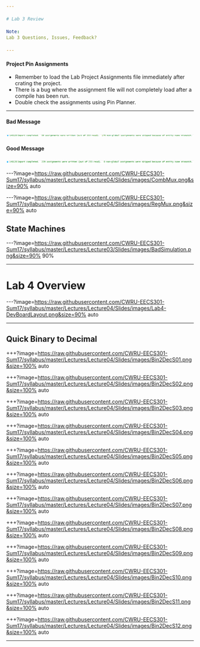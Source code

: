 ```yaml
---

# Lab 3 Review

Note:
Lab 3 Questions, Issues, Feedback?

---
```


#### Project Pin Assignments 

* Remember to load the Lab Project Assignments file immediately after crating the project.
* There is a bug where the assignment file will not completely load after a compile has been run.
* Double check the assignments using Pin Planner.

---

#### Bad Message

![Bad Message](https://raw.githubusercontent.com/CWRU-EECS301-Sum17/syllabus/master/Lectures/Lecture04/Slides/images/PostCompileImportMsg.png)

#### Good Message

![Good Message](https://raw.githubusercontent.com/CWRU-EECS301-Sum17/syllabus/master/Lectures/Lecture04/Slides/images/PreCompileImportMsg.png)

---?image=https://raw.githubusercontent.com/CWRU-EECS301-Sum17/syllabus/master/Lectures/Lecture04/Slides/images/CombMux.png&size=90% auto

---?image=https://raw.githubusercontent.com/CWRU-EECS301-Sum17/syllabus/master/Lectures/Lecture04/Slides/images/RegMux.png&size=90% auto


## State Machines



---?image=https://raw.githubusercontent.com/CWRU-EECS301-Sum17/syllabus/master/Lectures/Lecture03/Slides/images/BadSimulation.png&size=90% 90%



---

# Lab 4 Overview

---?image=https://raw.githubusercontent.com/CWRU-EECS301-Sum17/syllabus/master/Lectures/Lecture04/Slides/images/Lab4-DevBoardLayout.png&size=90% auto

---

## Quick Binary to Decimal

+++?image=https://raw.githubusercontent.com/CWRU-EECS301-Sum17/syllabus/master/Lectures/Lecture04/Slides/images/Bin2DecS01.png&size=100% auto
<!-- .slide: data-background-transition="none" -->
+++?image=https://raw.githubusercontent.com/CWRU-EECS301-Sum17/syllabus/master/Lectures/Lecture04/Slides/images/Bin2DecS02.png&size=100% auto
<!-- .slide: data-background-transition="none" -->
+++?image=https://raw.githubusercontent.com/CWRU-EECS301-Sum17/syllabus/master/Lectures/Lecture04/Slides/images/Bin2DecS03.png&size=100% auto
<!-- .slide: data-background-transition="none" -->
+++?image=https://raw.githubusercontent.com/CWRU-EECS301-Sum17/syllabus/master/Lectures/Lecture04/Slides/images/Bin2DecS04.png&size=100% auto
<!-- .slide: data-background-transition="none" -->
+++?image=https://raw.githubusercontent.com/CWRU-EECS301-Sum17/syllabus/master/Lectures/Lecture04/Slides/images/Bin2DecS05.png&size=100% auto
<!-- .slide: data-background-transition="none" -->
+++?image=https://raw.githubusercontent.com/CWRU-EECS301-Sum17/syllabus/master/Lectures/Lecture04/Slides/images/Bin2DecS06.png&size=100% auto
<!-- .slide: data-background-transition="none" -->
+++?image=https://raw.githubusercontent.com/CWRU-EECS301-Sum17/syllabus/master/Lectures/Lecture04/Slides/images/Bin2DecS07.png&size=100% auto
<!-- .slide: data-background-transition="none" -->
+++?image=https://raw.githubusercontent.com/CWRU-EECS301-Sum17/syllabus/master/Lectures/Lecture04/Slides/images/Bin2DecS08.png&size=100% auto
<!-- .slide: data-background-transition="none" -->
+++?image=https://raw.githubusercontent.com/CWRU-EECS301-Sum17/syllabus/master/Lectures/Lecture04/Slides/images/Bin2DecS09.png&size=100% auto
<!-- .slide: data-background-transition="none" -->
+++?image=https://raw.githubusercontent.com/CWRU-EECS301-Sum17/syllabus/master/Lectures/Lecture04/Slides/images/Bin2DecS10.png&size=100% auto
<!-- .slide: data-background-transition="none" -->
+++?image=https://raw.githubusercontent.com/CWRU-EECS301-Sum17/syllabus/master/Lectures/Lecture04/Slides/images/Bin2DecS11.png&size=100% auto
<!-- .slide: data-background-transition="none" -->
+++?image=https://raw.githubusercontent.com/CWRU-EECS301-Sum17/syllabus/master/Lectures/Lecture04/Slides/images/Bin2DecS12.png&size=100% auto
<!-- .slide: data-background-transition="none" -->

---
